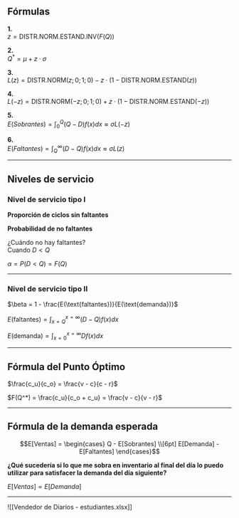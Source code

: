 ## Fórmulas

**1.**  
$z = \text{DISTR.NORM.ESTAND.INV}(F(Q))$

**2.**  
$Q^* = \mu + z \cdot \sigma$

**3.**  
$L(z) = \text{DISTR.NORM}(z;0;1;0) - z \cdot (1 - \text{DISTR.NORM.ESTAND}(z))$

**4.**  
$L(-z) = \text{DISTR.NORM}(-z;0;1;0) + z \cdot (1 - \text{DISTR.NORM.ESTAND}(-z))$

**5.**  
$E(Sobrantes) = \int_{0}^{Q}(Q - D)f(x)dx \approx \sigma L(-z)$

**6.**  
$E(Faltantes) = \int_{Q}^{\infty}(D - Q)f(x)dx \approx \sigma L(z)$

---

## Niveles de servicio

### Nivel de servicio tipo I

**Proporción de ciclos sin faltantes**

**Probabilidad de no faltantes**

¿Cuándo no hay faltantes?  
Cuando $D < Q$

$\alpha = P(D < Q) = F(Q)$

---

### Nivel de servicio tipo II

$\beta = 1 - \frac{E(\text{faltantes})}{E(\text{demanda})}$

$E(\text{faltantes}) = \displaystyle\int_{x=Q}^{x=\infty}(D - Q)f(x)dx$

$E(\text{demanda}) = \displaystyle\int_{x=0}^{x=\infty} D f(x)dx$

---

## Fórmula del Punto Óptimo

$\frac{c_u}{c_o} = \frac{v - c}{c - r}$

$F(Q^*) = \frac{c_u}{c_o + c_u} = \frac{v - c}{v - r}$

---

## Fórmula de la demanda esperada

$$E[Ventas] = \begin{cases} Q - E[Sobrantes] \\[6pt] E[Demanda] - E[Faltantes] \end{cases}$$

**¿Qué sucedería si lo que me sobra en inventario al final del día lo puedo utilizar para satisfacer la demanda del día siguiente?**

$E[Ventas] = E[Demanda]$

---

![[Vendedor de Diarios - estudiantes.xlsx]]